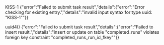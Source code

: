 
KISS-1
{"error":"Failed to submit task result","details":{"error":"Error checking for existing entry.","details":"invalid input syntax for type uuid: \"KISS-1\""}}

uuid4()
{"error":"Failed to submit task result","details":{"error":"Failed to insert result.","details":"insert or update on table \"completed_runs\" violates foreign key constraint \"completed_runs_run_id_fkey\""}}
